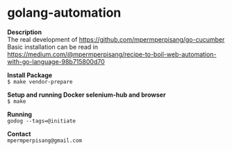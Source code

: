 # golang-automation

**Description**<br/>
The real development of https://github.com/mpermperpisang/go-cucumber<br/>
Basic installation can be read in https://medium.com/@mpermperpisang/recipe-to-boil-web-automation-with-go-language-98b715800d70

**Install Package**<br/>
`$ make vendor-prepare`

**Setup and running Docker selenium-hub and browser**<br/>
`$ make`

**Running**<br/>
`godog --tags=@initiate`

**Contact**<br/>
`mpermperpisang@gmail.com`
